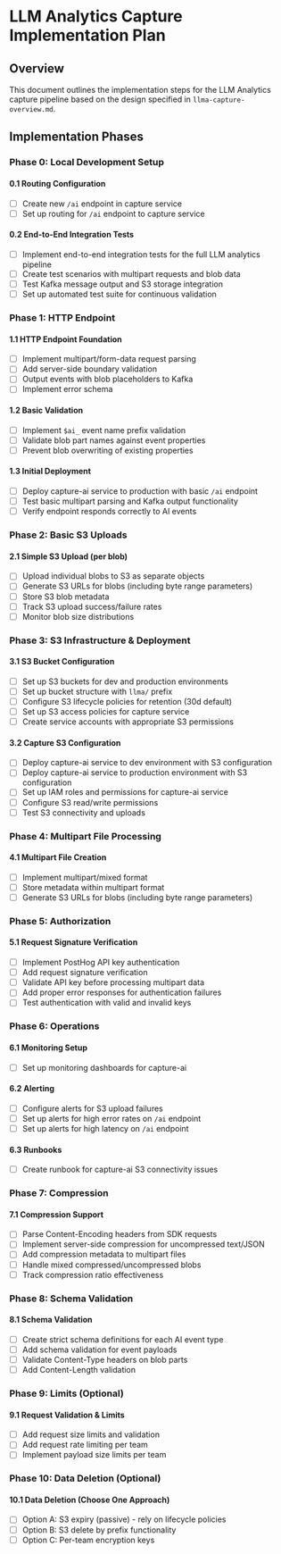 # LLM Analytics Capture Implementation Plan

## Overview

This document outlines the implementation steps for the LLM Analytics capture pipeline based on the design specified in `llma-capture-overview.md`.

## Implementation Phases

### Phase 0: Local Development Setup

#### 0.1 Routing Configuration

- [ ] Create new `/ai` endpoint in capture service
- [ ] Set up routing for `/ai` endpoint to capture service

#### 0.2 End-to-End Integration Tests

- [ ] Implement end-to-end integration tests for the full LLM analytics pipeline
- [ ] Create test scenarios with multipart requests and blob data
- [ ] Test Kafka message output and S3 storage integration
- [ ] Set up automated test suite for continuous validation

### Phase 1: HTTP Endpoint

#### 1.1 HTTP Endpoint Foundation

- [ ] Implement multipart/form-data request parsing
- [ ] Add server-side boundary validation
- [ ] Output events with blob placeholders to Kafka
- [ ] Implement error schema

#### 1.2 Basic Validation

- [ ] Implement `$ai_` event name prefix validation
- [ ] Validate blob part names against event properties
- [ ] Prevent blob overwriting of existing properties

#### 1.3 Initial Deployment

- [ ] Deploy capture-ai service to production with basic `/ai` endpoint
- [ ] Test basic multipart parsing and Kafka output functionality
- [ ] Verify endpoint responds correctly to AI events

### Phase 2: Basic S3 Uploads

#### 2.1 Simple S3 Upload (per blob)

- [ ] Upload individual blobs to S3 as separate objects
- [ ] Generate S3 URLs for blobs (including byte range parameters)
- [ ] Store S3 blob metadata
- [ ] Track S3 upload success/failure rates
- [ ] Monitor blob size distributions

### Phase 3: S3 Infrastructure & Deployment

#### 3.1 S3 Bucket Configuration

- [ ] Set up S3 buckets for dev and production environments
- [ ] Set up bucket structure with `llma/` prefix
- [ ] Configure S3 lifecycle policies for retention (30d default)
- [ ] Set up S3 access policies for capture service
- [ ] Create service accounts with appropriate S3 permissions

#### 3.2 Capture S3 Configuration

- [ ] Deploy capture-ai service to dev environment with S3 configuration
- [ ] Deploy capture-ai service to production environment with S3 configuration
- [ ] Set up IAM roles and permissions for capture-ai service
- [ ] Configure S3 read/write permissions
- [ ] Test S3 connectivity and uploads

### Phase 4: Multipart File Processing

#### 4.1 Multipart File Creation

- [ ] Implement multipart/mixed format
- [ ] Store metadata within multipart format
- [ ] Generate S3 URLs for blobs (including byte range parameters)

### Phase 5: Authorization

#### 5.1 Request Signature Verification

- [ ] Implement PostHog API key authentication
- [ ] Add request signature verification
- [ ] Validate API key before processing multipart data
- [ ] Add proper error responses for authentication failures
- [ ] Test authentication with valid and invalid keys

### Phase 6: Operations

#### 6.1 Monitoring Setup

- [ ] Set up monitoring dashboards for capture-ai

#### 6.2 Alerting

- [ ] Configure alerts for S3 upload failures
- [ ] Set up alerts for high error rates on `/ai` endpoint
- [ ] Set up alerts for high latency on `/ai` endpoint

#### 6.3 Runbooks

- [ ] Create runbook for capture-ai S3 connectivity issues

### Phase 7: Compression

#### 7.1 Compression Support

- [ ] Parse Content-Encoding headers from SDK requests
- [ ] Implement server-side compression for uncompressed text/JSON
- [ ] Add compression metadata to multipart files
- [ ] Handle mixed compressed/uncompressed blobs
- [ ] Track compression ratio effectiveness

### Phase 8: Schema Validation

#### 8.1 Schema Validation

- [ ] Create strict schema definitions for each AI event type
- [ ] Add schema validation for event payloads
- [ ] Validate Content-Type headers on blob parts
- [ ] Add Content-Length validation

### Phase 9: Limits (Optional)

#### 9.1 Request Validation & Limits

- [ ] Add request size limits and validation
- [ ] Add request rate limiting per team
- [ ] Implement payload size limits per team

### Phase 10: Data Deletion (Optional)

#### 10.1 Data Deletion (Choose One Approach)

- [ ] Option A: S3 expiry (passive) - rely on lifecycle policies
- [ ] Option B: S3 delete by prefix functionality
- [ ] Option C: Per-team encryption keys

